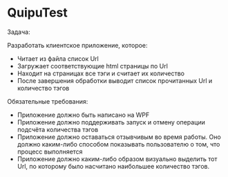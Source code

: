 # QuipuTest
Задача:

Разработать клиентское приложение, которое:
- Читает из файла список Url		
- Загружает соответствующие html страницы по Url
- Находит на страницах все тэги <a> и считает их количество
- После завершения обработки выводит список прочитанных Url  и количество тэгов <a>

Обязательные требования:

- Приложение должно быть написано на WPF
- Приложение должно поддерживать запуск и отмену операции подсчёта количества тэгов
- Приложение должно оставаться отзывчивым во время работы. Оно должно каким-либо способом показывать пользователю о том, что процесс выполняется
- Приложение должно каким-либо образом визуально выделить тот Url, по которому было насчитано наибольшее количество тэгов.

